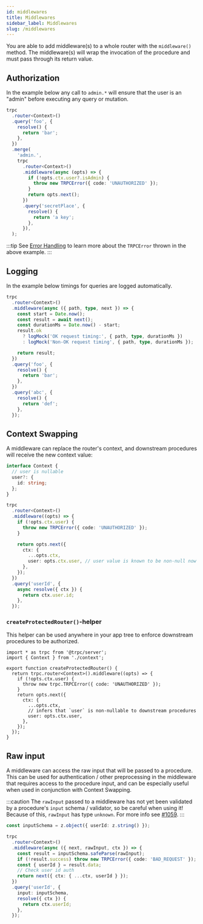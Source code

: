```yaml
---
id: middlewares
title: Middlewares
sidebar_label: Middlewares
slug: /middlewares
---
```


You are able to add middleware(s) to a whole router with the `middleware()` method. The middleware(s) will wrap the invocation of the procedure and must pass through its return value.

## Authorization

In the example below any call to `admin.*` will ensure that the user is an "admin" before executing any query or mutation.

```ts
trpc
  .router<Context>()
  .query('foo', {
    resolve() {
      return 'bar';
    },
  })
  .merge(
    'admin.',
    trpc
      .router<Context>()
      .middleware(async (opts) => {
        if (!opts.ctx.user?.isAdmin) {
          throw new TRPCError({ code: 'UNAUTHORIZED' });
        }
        return opts.next();
      })
      .query('secretPlace', {
        resolve() {
          return 'a key';
        },
      }),
  );
```

:::tip
See [Error Handling](error-handling.md) to learn more about the `TRPCError` thrown in the above example.
:::

## Logging

In the example below timings for queries are logged automatically.

```ts
trpc
  .router<Context>()
  .middleware(async ({ path, type, next }) => {
    const start = Date.now();
    const result = await next();
    const durationMs = Date.now() - start;
    result.ok
      ? logMock('OK request timing:', { path, type, durationMs })
      : logMock('Non-OK request timing', { path, type, durationMs });

    return result;
  })
  .query('foo', {
    resolve() {
      return 'bar';
    },
  })
  .query('abc', {
    resolve() {
      return 'def';
    },
  });
```

## Context Swapping

A middleware can replace the router's context, and downstream procedures will receive the new context value:

```ts
interface Context {
  // user is nullable
  user?: {
    id: string;
  };
}

trpc
  .router<Context>()
  .middleware((opts) => {
    if (!opts.ctx.user) {
      throw new TRPCError({ code: 'UNAUTHORIZED' });
    }

    return opts.next({
      ctx: {
        ...opts.ctx,
        user: opts.ctx.user, // user value is known to be non-null now
      },
    });
  })
  .query('userId', {
    async resolve({ ctx }) {
      return ctx.user.id;
    },
  });
```

### `createProtectedRouter()`-helper

This helper can be used anywhere in your app tree to enforce downstream procedures to be authorized.

```tsx title='server/createRouter.ts'
import * as trpc from '@trpc/server';
import { Context } from './context';

export function createProtectedRouter() {
  return trpc.router<Context>().middleware((opts) => {
    if (!opts.ctx.user) {
      throw new trpc.TRPCError({ code: 'UNAUTHORIZED' });
    }
    return opts.next({
      ctx: {
        ...opts.ctx,
        // infers that `user` is non-nullable to downstream procedures
        user: opts.ctx.user,
      },
    });
  });
}
```

## Raw input

A middleware can access the raw input that will be passed to a procedure. This can be used for authentication / other preprocessing in the middleware that requires access to the procedure input, and can be especially useful when used in conjunction with Context Swapping.

:::caution
The `rawInput` passed to a middleware has not yet been validated by a procedure's `input` schema / validator, so be careful when using it! Because of this, `rawInput` has type `unknown`. For more info see [#1059](https://github.com/trpc/trpc/pull/1059#issuecomment-932985023).
:::

```ts
const inputSchema = z.object({ userId: z.string() });

trpc
  .router<Context>()
  .middleware(async ({ next, rawInput, ctx }) => {
    const result = inputSchema.safeParse(rawInput);
    if (!result.success) throw new TRPCError({ code: 'BAD_REQUEST' });
    const { userId } = result.data;
    // Check user id auth
    return next({ ctx: { ...ctx, userId } });
  })
  .query('userId', {
    input: inputSchema,
    resolve({ ctx }) {
      return ctx.userId;
    },
  });
```
